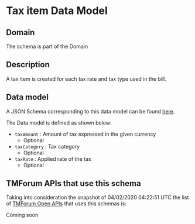 # Tax item Data Model

## Domain

The  schema is part of the  Domain

## Description

A tax item is created for each tax rate and tax type used in the bill.

## Data model

A JSON Schema corresponding to this data model can be found
[here](https://github.com/tmforum-rand/schemas/blob/candidates/Customer/TaxItem.schema.json).

The Data model is defined as shown below:
- `taxAmount` : Amount of tax expressed in the given currency
  - Optional
- `taxCategory` : Tax category
  - Optional
- `taxRate` : Applied rate of the tax
  - Optional




## TMForum APIs that use this schema

Taking into consideration the snapshot of 04/02/2020 04:22:51 UTC the list of [TMForum Open APIs](https://www.tmforum.org/open-apis/) that uses this schemas is:

Coming soon